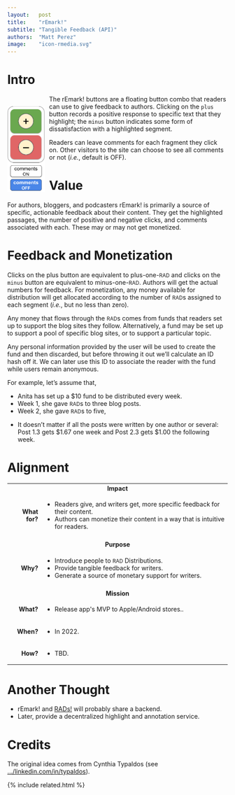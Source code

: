 ```yaml
---
layout:   post
title:    "rEmark!"
subtitle: "Tangible Feedback (API)"
authors:  "Matt Perez"
image:    "icon-rmedia.svg"
---
```


<div style="display: none; ">
 <p>For authors, bloggers, and podcasters, <span class='_paradigm'>rMARK!</span> is primarily a source of specific, actionable feedback about their content.</p>
</div>

<h1>Intro</h1>
 <img
  src="/assets/img/remark-buttons-vertical.svg"
  style="height:14em; float:left; padding:25px 10px 0 0; "
 >
 <p>The rEmark! buttons are a floating button combo that readers can use to give feedback to authors. Clicking on the <code>plus</code> button records a positive response to specific text that they highlight; the <code>minus</code> button indicates some form of dissatisfaction with a highlighted segment.</p>
 <p>Readers can leave comments for each fragment they click on. Other visitors to the site can choose to see all comments or not (<em>i.e.</em>, default is OFF).</p>

<h1>Value</h1>
 <p>For authors, bloggers, and podcasters rEmark! is primarily a source of specific, actionable feedback about their content. They get the highlighted passages, the number of positive and negative clicks, and comments associated with each. These may or may not get monetized.</p>

<h1>Feedback and Monetization</h1>
 <p>Clicks on the plus button are equivalent to plus-one-<span style="font-size:smaller; ">RAD</span> and clicks on the <code>minus</code> button are equivalent to minus-one-<span style="font-size:smaller; ">RAD</span>. Authors will get the actual numbers for feedback. For monetization, any money available for distribution will get allocated according to the number of <span style="font-size:smaller; ">RAD</span>s assigned to each segment (<em>i.e.</em>, but no less than zero).</p>
 <p>Any money that flows through the <span style="font-size:smaller; ">RAD</span>s comes from funds that readers set up to support the blog sites they follow. Alternatively, a fund may be set up to support a pool of specific blog sites, or to support a particular topic.</p>
 <p>Any personal information provided by the user will be used to create the fund and then discarded, but before throwing it out we’ll calculate an ID hash off it. We can later use this ID to associate the reader with the fund while users remain anonymous.</p>
 <p>For example, let’s assume that,</p>
 <ul>
  <li>Anita has set up a $10 fund to be distributed every week.</li>
  <li>Week 1, she gave <span style="font-size:smaller; ">RAD</span>s to three blog posts.</li>
  <li>Week 2, she gave <span style="font-size:smaller; ">RAD</span>s to five,</li>
 </ul>
 <ul>
  <li>It doesn’t matter if all the posts were written by one author or several: Post 1.3 gets $1.67 one week and Post 2.3 gets $1.00 the following week.</li>
 </ul>

<h1>Alignment</h1>
 <div class="_center">
  <table>
  <!--
  <tbody style="font-size:smaller; vertical-align:top; ">
  -->
   <tr>
    <td colspan="2" style="text-align:center; font-weight:bold; ">Impact</td>
   </tr>
   <tr>
    <td>
     <p style="text-align:right; font-weight:bold; ">What for?</p>
    </td>
    <td>
     <ul>
      <li>Readers give, and writers get, more specific feedback for their content.</li>
      <li>Authors can monetize their content in a way that is intuitive for readers.</li>
     </ul>
    </td>
   </tr>
   <tr>
    <td colspan="2"></td>
   </tr>
   <tr>
    <td colspan="2" style="text-align:center; font-weight:bold; ">Purpose</td>
   </tr>
   <tr>
    <td>
     <p style="text-align:right; font-weight:bold; ">Why?</p>
    </td>
    <td>
     <ul>
      <li>Introduce people to <span style="font-size:smaller; ">RAD</span> Distributions.</li>
      <li>Provide tangible feedback for writers.</li>
      <li>Generate a source of monetary support for writers.</li>
     </ul>
    </td>
   </tr>
   <tr>
    <td colspan="2"></td>
   </tr>
   <tr>
    <td colspan="2" style="text-align:center; font-weight:bold; ">Mission</td>
   </tr>
   <tr>
    <td>
      <p style="text-align:right; font-weight:bold; ">What?</p>
    </td>
    <td>
     <ul>
      <li>Release app's MVP to Apple/Android stores.</a>.</li>
     </ul>
    </td>
   </tr>
   <tr>
    <td>
     <p style="text-align:right; font-weight:bold; ">When?</p>
    </td>
    <td>
     <ul>
      <li>In 2022.</li>
     </ul>
    </td>
   </tr>
   <tr>
    <td>
     <p style="text-align:right; font-weight:bold; ">How?</p>
    </td>
    <td>
     <ul>
      <li>TBD.</li>
     </ul>
    </td>
  </tr>
  <!--
  </tbody>
 -->
  </table>
 </div>

<h1>Another Thought</h1>
 <ul>
  <li>rEmark! and <a href="https://docs.google.com/document/d/1bvcdgTSv0Fx9SfWV3ikev0yfwRXmR8sCqW4XNPhinhk/edit#">RADs!</a> will probably share a backend.</li>
  <li>Later, provide a decentralized highlight and annotation service.</li>
 </ul>

<h1>Credits</h1>
 <p>The original idea comes from Cynthia Typaldos (see <a href="https://www.linkedin.com/in/typaldos/">&hellip;/linkedin.com/in/typaldos</a>).</p>

{% include related.html %}
